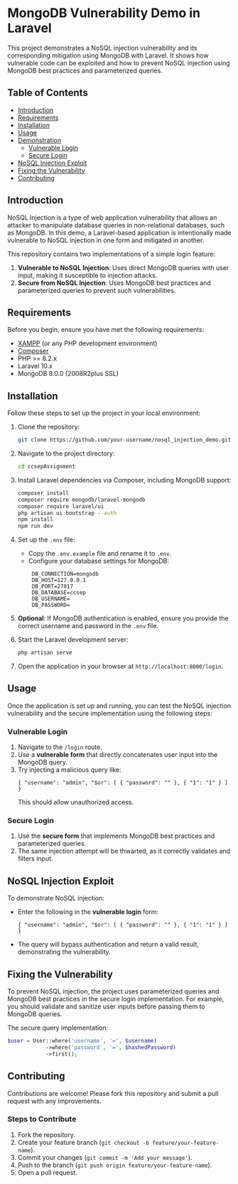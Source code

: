 
# MongoDB Vulnerability Demo in Laravel

This project demonstrates a NoSQL injection vulnerability and its corresponding mitigation using MongoDB with Laravel. It shows how vulnerable code can be exploited and how to prevent NoSQL injection using MongoDB best practices and parameterized queries.

## Table of Contents

- [Introduction](#introduction)
- [Requirements](#requirements)
- [Installation](#installation)
- [Usage](#usage)
- [Demonstration](#demonstration)
  - [Vulnerable Login](#vulnerable-login)
  - [Secure Login](#secure-login)
- [NoSQL Injection Exploit](#nosql-injection-exploit)
- [Fixing the Vulnerability](#fixing-the-vulnerability)
- [Contributing](#contributing)

## Introduction

NoSQL Injection is a type of web application vulnerability that allows an attacker to manipulate database queries in non-relational databases, such as MongoDB. In this demo, a Laravel-based application is intentionally made vulnerable to NoSQL injection in one form and mitigated in another.

This repository contains two implementations of a simple login feature:
1. **Vulnerable to NoSQL Injection**: Uses direct MongoDB queries with user input, making it susceptible to injection attacks.
2. **Secure from NoSQL Injection**: Uses MongoDB best practices and parameterized queries to prevent such vulnerabilities.

## Requirements

Before you begin, ensure you have met the following requirements:

- [XAMPP](https://www.apachefriends.org/) (or any PHP development environment)
- [Composer](https://getcomposer.org/)
- PHP >= 8.2.x
- Laravel 10.x
- MongoDB 8.0.0 (2008R2plus SSL)

## Installation

Follow these steps to set up the project in your local environment:

1. Clone the repository:
   ```bash
   git clone https://github.com/your-username/nosql_injection_demo.git
   ```

2. Navigate to the project directory:
   ```bash
   cd ccsepAssignment
   ```

3. Install Laravel dependencies via Composer, including MongoDB support:
   ```bash
   composer install
   composer require mongodb/laravel-mongodb
   composer require laravel/ui
   php artisan ui bootstrap --auth
   npm install
   npm run dev
   ```

4. Set up the `.env` file:
   - Copy the `.env.example` file and rename it to `.env`.
   - Configure your database settings for MongoDB:
     ```env
      DB_CONNECTION=mongodb
      DB_HOST=127.0.0.1
      DB_PORT=27017
      DB_DATABASE=ccsep
      DB_USERNAME=
      DB_PASSWORD=
     ```

5. **Optional**: If MongoDB authentication is enabled, ensure you provide the correct username and password in the `.env` file.

6. Start the Laravel development server:
   ```bash
   php artisan serve
   ```

7. Open the application in your browser at `http://localhost:8000/login`.

## Usage

Once the application is set up and running, you can test the NoSQL injection vulnerability and the secure implementation using the following steps:

### Vulnerable Login

1. Navigate to the `/login` route.
2. Use a **vulnerable form** that directly concatenates user input into the MongoDB query.
3. Try injecting a malicious query like:
   ```
   { "username": "admin", "$or": [ { "password": "" }, { "1": "1" } ] }
   ```
   This should allow unauthorized access.

### Secure Login

1. Use the **secure form** that implements MongoDB best practices and parameterized queries.
2. The same injection attempt will be thwarted, as it correctly validates and filters input.

## NoSQL Injection Exploit

To demonstrate NoSQL injection:
- Enter the following in the **vulnerable login** form:
  ```
  { "username": "admin", "$or": [ { "password": "" }, { "1": "1" } ] }
  ```
- The query will bypass authentication and return a valid result, demonstrating the vulnerability.

## Fixing the Vulnerability

To prevent NoSQL injection, the project uses parameterized queries and MongoDB best practices in the secure login implementation. For example, you should validate and sanitize user inputs before passing them to MongoDB queries.

The secure query implementation:
```php
$user = User::where('username', '=', $username)
            ->where('password', '=', $hashedPassword)
            ->first();
```

## Contributing

Contributions are welcome! Please fork this repository and submit a pull request with any improvements.

### Steps to Contribute

1. Fork the repository.
2. Create your feature branch (`git checkout -b feature/your-feature-name`).
3. Commit your changes (`git commit -m 'Add your message'`).
4. Push to the branch (`git push origin feature/your-feature-name`).
5. Open a pull request.
